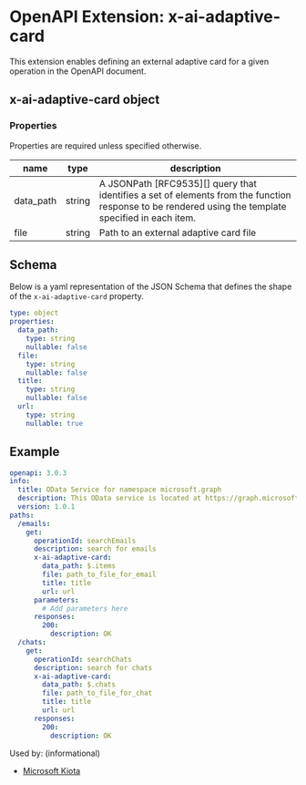 # OpenAPI Extension: x-ai-adaptive-card

This extension enables defining an external adaptive card for a given operation in the OpenAPI document.

## x-ai-adaptive-card object

### Properties
Properties are required unless specified otherwise.

| name        | type     | description                                                                       |
| ----------- | -------- | --------------------------------------------------------------------------------- |
| data_path   | string   | A JSONPath [RFC9535][] query that identifies a set of elements from the function response to be rendered using the template specified in each item. |
| file        | string   |  Path to an external adaptive card file                                           |

## Schema

Below is a yaml representation of the JSON Schema that defines the shape of the `x-ai-adaptive-card` property.

```yaml
type: object
properties:
  data_path:
    type: string
    nullable: false
  file:
    type: string
    nullable: false
  title:
    type: string
    nullable: false
  url:
    type: string
    nullable: true
```

## Example

```yaml
openapi: 3.0.3
info:
  title: OData Service for namespace microsoft.graph
  description: This OData service is located at https://graph.microsoft.com/v1.0
  version: 1.0.1
paths:
  /emails:
    get:
      operationId: searchEmails
      description: search for emails
      x-ai-adaptive-card:
        data_path: $.items
        file: path_to_file_for_email
        title: title
        url: url
      parameters:
        # Add parameters here
      responses:
        200:
          description: OK
  /chats:
    get:
      operationId: searchChats
      description: search for chats
      x-ai-adaptive-card:
        data_path: $.chats
        file: path_to_file_for_chat
        title: title
        url: url
      responses:
        200:
          description: OK

```

Used by: (informational)

* [Microsoft Kiota](https://aka.ms/kiota)
